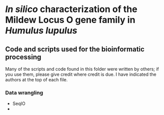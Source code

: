 # *In silico* characterization of the Mildew Locus O gene family in *Humulus lupulus*
## Code and scripts used for the bioinformatic processing

Many of the scripts and code found in this folder were written by others; if you use them, please give credit where credit is due. I have indicated the authors at the top of each file. 

### Data wrangling
* SeqIO 
* 
